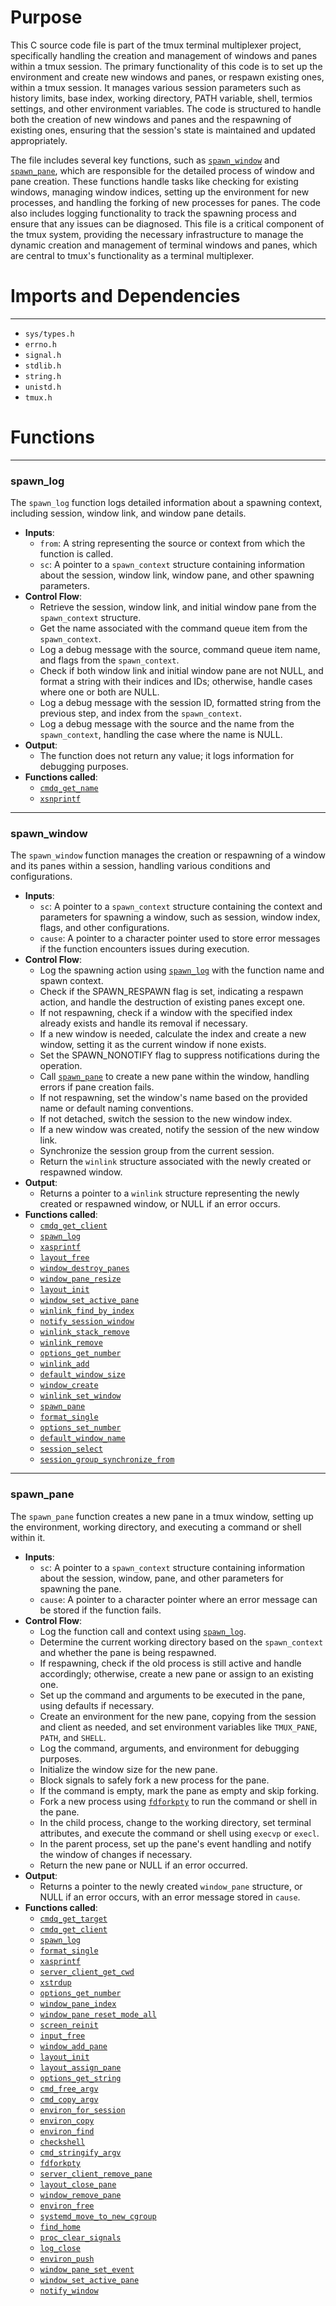 # Purpose
This C source code file is part of the tmux terminal multiplexer project, specifically handling the creation and management of windows and panes within a tmux session. The primary functionality of this code is to set up the environment and create new windows and panes, or respawn existing ones, within a tmux session. It manages various session parameters such as history limits, base index, working directory, PATH variable, shell, termios settings, and other environment variables. The code is structured to handle both the creation of new windows and panes and the respawning of existing ones, ensuring that the session's state is maintained and updated appropriately.

The file includes several key functions, such as [`spawn_window`](#spawn_window) and [`spawn_pane`](#spawn_pane), which are responsible for the detailed process of window and pane creation. These functions handle tasks like checking for existing windows, managing window indices, setting up the environment for new processes, and handling the forking of new processes for panes. The code also includes logging functionality to track the spawning process and ensure that any issues can be diagnosed. This file is a critical component of the tmux system, providing the necessary infrastructure to manage the dynamic creation and management of terminal windows and panes, which are central to tmux's functionality as a terminal multiplexer.
# Imports and Dependencies

---
- `sys/types.h`
- `errno.h`
- `signal.h`
- `stdlib.h`
- `string.h`
- `unistd.h`
- `tmux.h`


# Functions

---
### spawn_log<!-- {{#callable:spawn_log}} -->
The `spawn_log` function logs detailed information about a spawning context, including session, window link, and window pane details.
- **Inputs**:
    - `from`: A string representing the source or context from which the function is called.
    - `sc`: A pointer to a `spawn_context` structure containing information about the session, window link, window pane, and other spawning parameters.
- **Control Flow**:
    - Retrieve the session, window link, and initial window pane from the `spawn_context` structure.
    - Get the name associated with the command queue item from the `spawn_context`.
    - Log a debug message with the source, command queue item name, and flags from the `spawn_context`.
    - Check if both window link and initial window pane are not NULL, and format a string with their indices and IDs; otherwise, handle cases where one or both are NULL.
    - Log a debug message with the session ID, formatted string from the previous step, and index from the `spawn_context`.
    - Log a debug message with the source and the name from the `spawn_context`, handling the case where the name is NULL.
- **Output**:
    - The function does not return any value; it logs information for debugging purposes.
- **Functions called**:
    - [`cmdq_get_name`](cmd-queue.c.driver.md#cmdq_get_name)
    - [`xsnprintf`](xmalloc.c.driver.md#xsnprintf)


---
### spawn_window<!-- {{#callable:spawn_window}} -->
The `spawn_window` function manages the creation or respawning of a window and its panes within a session, handling various conditions and configurations.
- **Inputs**:
    - `sc`: A pointer to a `spawn_context` structure containing the context and parameters for spawning a window, such as session, window index, flags, and other configurations.
    - `cause`: A pointer to a character pointer used to store error messages if the function encounters issues during execution.
- **Control Flow**:
    - Log the spawning action using [`spawn_log`](#spawn_log) with the function name and spawn context.
    - Check if the SPAWN_RESPAWN flag is set, indicating a respawn action, and handle the destruction of existing panes except one.
    - If not respawning, check if a window with the specified index already exists and handle its removal if necessary.
    - If a new window is needed, calculate the index and create a new window, setting it as the current window if none exists.
    - Set the SPAWN_NONOTIFY flag to suppress notifications during the operation.
    - Call [`spawn_pane`](#spawn_pane) to create a new pane within the window, handling errors if pane creation fails.
    - If not respawning, set the window's name based on the provided name or default naming conventions.
    - If not detached, switch the session to the new window index.
    - If a new window was created, notify the session of the new window link.
    - Synchronize the session group from the current session.
    - Return the `winlink` structure associated with the newly created or respawned window.
- **Output**:
    - Returns a pointer to a `winlink` structure representing the newly created or respawned window, or NULL if an error occurs.
- **Functions called**:
    - [`cmdq_get_client`](cmd-queue.c.driver.md#cmdq_get_client)
    - [`spawn_log`](#spawn_log)
    - [`xasprintf`](xmalloc.c.driver.md#xasprintf)
    - [`layout_free`](layout.c.driver.md#layout_free)
    - [`window_destroy_panes`](window.c.driver.md#window_destroy_panes)
    - [`window_pane_resize`](tmux.h.driver.md#window_pane_resize)
    - [`layout_init`](layout.c.driver.md#layout_init)
    - [`window_set_active_pane`](window.c.driver.md#window_set_active_pane)
    - [`winlink_find_by_index`](window.c.driver.md#winlink_find_by_index)
    - [`notify_session_window`](notify.c.driver.md#notify_session_window)
    - [`winlink_stack_remove`](window.c.driver.md#winlink_stack_remove)
    - [`winlink_remove`](window.c.driver.md#winlink_remove)
    - [`options_get_number`](options.c.driver.md#options_get_number)
    - [`winlink_add`](window.c.driver.md#winlink_add)
    - [`default_window_size`](resize.c.driver.md#default_window_size)
    - [`window_create`](window.c.driver.md#window_create)
    - [`winlink_set_window`](window.c.driver.md#winlink_set_window)
    - [`spawn_pane`](#spawn_pane)
    - [`format_single`](format.c.driver.md#format_single)
    - [`options_set_number`](options.c.driver.md#options_set_number)
    - [`default_window_name`](names.c.driver.md#default_window_name)
    - [`session_select`](session.c.driver.md#session_select)
    - [`session_group_synchronize_from`](session.c.driver.md#session_group_synchronize_from)


---
### spawn_pane<!-- {{#callable:spawn_pane}} -->
The `spawn_pane` function creates a new pane in a tmux window, setting up the environment, working directory, and executing a command or shell within it.
- **Inputs**:
    - `sc`: A pointer to a `spawn_context` structure containing information about the session, window, pane, and other parameters for spawning the pane.
    - `cause`: A pointer to a character pointer where an error message can be stored if the function fails.
- **Control Flow**:
    - Log the function call and context using [`spawn_log`](#spawn_log).
    - Determine the current working directory based on the `spawn_context` and whether the pane is being respawned.
    - If respawning, check if the old process is still active and handle accordingly; otherwise, create a new pane or assign to an existing one.
    - Set up the command and arguments to be executed in the pane, using defaults if necessary.
    - Create an environment for the new pane, copying from the session and client as needed, and set environment variables like `TMUX_PANE`, `PATH`, and `SHELL`.
    - Log the command, arguments, and environment for debugging purposes.
    - Initialize the window size for the new pane.
    - Block signals to safely fork a new process for the pane.
    - If the command is empty, mark the pane as empty and skip forking.
    - Fork a new process using [`fdforkpty`](compat/fdforkpty.c.driver.md#fdforkpty) to run the command or shell in the pane.
    - In the child process, change to the working directory, set terminal attributes, and execute the command or shell using `execvp` or `execl`.
    - In the parent process, set up the pane's event handling and notify the window of changes if necessary.
    - Return the new pane or NULL if an error occurred.
- **Output**:
    - Returns a pointer to the newly created `window_pane` structure, or NULL if an error occurs, with an error message stored in `cause`.
- **Functions called**:
    - [`cmdq_get_target`](cmd-queue.c.driver.md#cmdq_get_target)
    - [`cmdq_get_client`](cmd-queue.c.driver.md#cmdq_get_client)
    - [`spawn_log`](#spawn_log)
    - [`format_single`](format.c.driver.md#format_single)
    - [`xasprintf`](xmalloc.c.driver.md#xasprintf)
    - [`server_client_get_cwd`](server-client.c.driver.md#server_client_get_cwd)
    - [`xstrdup`](xmalloc.c.driver.md#xstrdup)
    - [`options_get_number`](options.c.driver.md#options_get_number)
    - [`window_pane_index`](window.c.driver.md#window_pane_index)
    - [`window_pane_reset_mode_all`](window.c.driver.md#window_pane_reset_mode_all)
    - [`screen_reinit`](screen.c.driver.md#screen_reinit)
    - [`input_free`](input.c.driver.md#input_free)
    - [`window_add_pane`](window.c.driver.md#window_add_pane)
    - [`layout_init`](layout.c.driver.md#layout_init)
    - [`layout_assign_pane`](layout.c.driver.md#layout_assign_pane)
    - [`options_get_string`](options.c.driver.md#options_get_string)
    - [`cmd_free_argv`](cmd.c.driver.md#cmd_free_argv)
    - [`cmd_copy_argv`](cmd.c.driver.md#cmd_copy_argv)
    - [`environ_for_session`](environ.c.driver.md#environ_for_session)
    - [`environ_copy`](environ.c.driver.md#environ_copy)
    - [`environ_find`](environ.c.driver.md#environ_find)
    - [`checkshell`](tmux.c.driver.md#checkshell)
    - [`cmd_stringify_argv`](cmd.c.driver.md#cmd_stringify_argv)
    - [`fdforkpty`](compat/fdforkpty.c.driver.md#fdforkpty)
    - [`server_client_remove_pane`](server-client.c.driver.md#server_client_remove_pane)
    - [`layout_close_pane`](layout.c.driver.md#layout_close_pane)
    - [`window_remove_pane`](window.c.driver.md#window_remove_pane)
    - [`environ_free`](environ.c.driver.md#environ_free)
    - [`systemd_move_to_new_cgroup`](compat/systemd.c.driver.md#systemd_move_to_new_cgroup)
    - [`find_home`](tmux.c.driver.md#find_home)
    - [`proc_clear_signals`](proc.c.driver.md#proc_clear_signals)
    - [`log_close`](log.c.driver.md#log_close)
    - [`environ_push`](environ.c.driver.md#environ_push)
    - [`window_pane_set_event`](window.c.driver.md#window_pane_set_event)
    - [`window_set_active_pane`](window.c.driver.md#window_set_active_pane)
    - [`notify_window`](notify.c.driver.md#notify_window)


